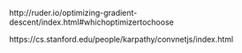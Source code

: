 <p>http://ruder.io/optimizing-gradient-descent/index.html#whichoptimizertochoose</p>
<p>https://cs.stanford.edu/people/karpathy/convnetjs/index.html</p>
